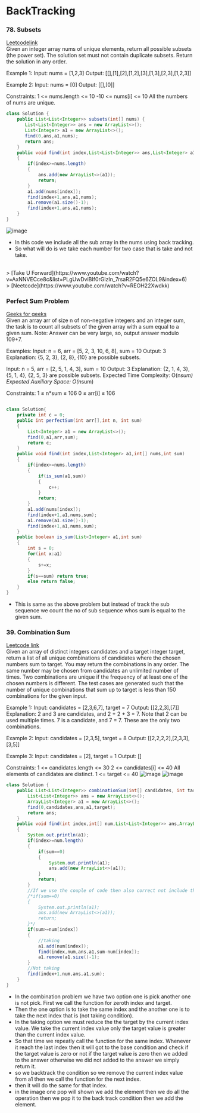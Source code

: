 # BackTracking
### 78. Subsets
[Leetcodelink](https://leetcode.com/problems/subsets/)
<br>
Given an integer array nums of unique elements, return all possible 
subsets (the power set). The solution set must not contain duplicate subsets. Return the solution in any order.

Example 1:
Input: nums = [1,2,3]
Output: [[],[1],[2],[1,2],[3],[1,3],[2,3],[1,2,3]]

Example 2:
Input: nums = [0]
Output: [[],[0]]
 
Constraints:
1 <= nums.length <= 10
-10 <= nums[i] <= 10
All the numbers of nums are unique.

```java
class Solution {
    public List<List<Integer>> subsets(int[] nums) {
       List<List<Integer>> ans = new ArrayList<>();
       List<Integer> a1 = new ArrayList<>();
       find(0,ans,a1,nums);
       return ans;
    }
    public void find(int index,List<List<Integer>> ans,List<Integer> a1,int[] nums)
    {
        if(index>=nums.length) 
        {
            ans.add(new ArrayList<>(a1));
            return;
        }
        a1.add(nums[index]);
        find(index+1,ans,a1,nums);
        a1.remove(a1.size()-1);
        find(index+1,ans,a1,nums);
    }
}
```
![image](https://github.com/user-attachments/assets/f766cc10-a739-4e36-9572-73ed345ed493)
- In this code we include all the sub array in the nums using back tracking.
- So what will do is we take each number for two case that is take and not take.
<br>
> [Take U Forward](https://www.youtube.com/watch?v=AxNNVECce8c&list=PLgUwDviBIf0rGlzIn_7rsaR2FQ5e6ZOL9&index=6)
<br>
> [Neetcode](https://www.youtube.com/watch?v=REOH22Xwdkk)

### Perfect Sum Problem
[Geeks for geeks](https://www.geeksforgeeks.org/problems/perfect-sum-problem5633/1?utm_source=youtube&utm_medium=collab_striver_ytdescription&utm_campaign=perfect-sum-problem)
<br>
Given an array arr of size n of non-negative integers and an integer sum, the task is to count all subsets of the given array with a sum equal to a given sum. Note: Answer can be very large, so, output answer modulo 109+7.

Examples:
Input: 
n = 6, arr = [5, 2, 3, 10, 6, 8], sum = 10
Output: 
3
Explanation: 
{5, 2, 3}, {2, 8}, {10} are possible subsets.

Input: 
n = 5, arr = [2, 5, 1, 4, 3], sum = 10
Output: 
3
Explanation: 
{2, 1, 4, 3}, {5, 1, 4}, {2, 5, 3} are possible subsets.
Expected Time Complexity: O(n*sum)
Expected Auxiliary Space: O(n*sum)

Constraints:
1 ≤ n*sum ≤ 106
0 ≤ arr[i] ≤ 106

```java

class Solution{
    private int c = 0;
	public int perfectSum(int arr[],int n, int sum) 
	{ 
	    List<Integer> a1 = new ArrayList<>();
	    find(0,a1,arr,sum);
	    return c;
	} 
	public void find(int index,List<Integer> a1,int[] nums,int sum)
    {
        if(index>=nums.length) 
        {
            if(is_sum(a1,sum)) 
            {
                c++;
            }
            return;
        }
        a1.add(nums[index]);
        find(index+1,a1,nums,sum);
        a1.remove(a1.size()-1);
        find(index+1,a1,nums,sum);
    } 
    public boolean is_sum(List<Integer> a1,int sum)
    {
        int s = 0;
        for(int x:a1)
        {
            s+=x;
        }
        if(s==sum) return true;
        else return false;
    }
}
```
- This is same as the above problem but instead of track the sub sequence we count the no of sub sequence whos sum is equal to the given sum.
### 39. Combination Sum
[Leetcode link](https://leetcode.com/problems/combination-sum/description/)
<br>
Given an array of distinct integers candidates and a target integer target, return a list of all unique combinations of candidates where the chosen numbers sum to target. You may return the combinations in any order.
The same number may be chosen from candidates an unlimited number of times. Two combinations are unique if the 
frequency of at least one of the chosen numbers is different.
The test cases are generated such that the number of unique combinations that sum up to target is less than 150 combinations for the given input.
 
Example 1:
Input: candidates = [2,3,6,7], target = 7
Output: [[2,2,3],[7]]
Explanation:
2 and 3 are candidates, and 2 + 2 + 3 = 7. Note that 2 can be used multiple times.
7 is a candidate, and 7 = 7.
These are the only two combinations.

Example 2:
Input: candidates = [2,3,5], target = 8
Output: [[2,2,2,2],[2,3,3],[3,5]]

Example 3:
Input: candidates = [2], target = 1
Output: []
 
Constraints:
1 <= candidates.length <= 30
2 <= candidates[i] <= 40
All elements of candidates are distinct.
1 <= target <= 40
![image](https://github.com/user-attachments/assets/4014d771-435c-4ff6-8188-7747d25c151a)
![image](https://github.com/user-attachments/assets/5de1d9b2-be2d-4874-bb6f-e57b77666502)
<br>
```java
class Solution {
    public List<List<Integer>> combinationSum(int[] candidates, int target) {
        List<List<Integer>> ans = new ArrayList<>();
        ArrayList<Integer> a1 = new ArrayList<>();
        find(0,candidates,ans,a1,target);
        return ans;
    }
    public void find(int index,int[] num,List<List<Integer>> ans,ArrayList<Integer> a1,int sum)
    {
        System.out.println(a1);
        if(index>=num.length) 
        {
            if(sum==0)
            {
                System.out.println(a1);
                ans.add(new ArrayList<>(a1));
            }
            return;
        }
        //If we use the couple of code then also correct not include that also correct
        /*if(sum==0)
        {
            System.out.println(a1);
            ans.add(new ArrayList<>(a1));
            return;
        }*/ 
        if(sum>=num[index]) 
        {
            //taking
            a1.add(num[index]);
            find(index,num,ans,a1,sum-num[index]);
            a1.remove(a1.size()-1);
        }
        //Not taking
        find(index+1,num,ans,a1,sum);
    }
}
```
- In the combination problem we have two option one is pick another one is not pick. First we call the function for zeroth index and target.
- Then the one option is to take the same index and the another one is to take the next index that is (not taking condition).
- In the taking option we must reduce the the target by the current index value. We take the current index value only the target value is greater than the current index value.
- So that time we repeatly call the function for the same index. Whenever it reach the last index then it will got to the base condition and check if the target value is zero or not if the target value is zero then we added to the answer otherwise we did not added to the answer we simply return it.
- so we backtrack the condition so we remove the current index value from a1 then we call the function for the next index.
- then it will do the same for that index.
- in the image one pop will shown we add the element then we do all the operation then we pop it to the back track condition then we add the element.



